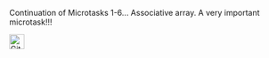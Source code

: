 Continuation of Microtasks 1-6... Associative array. A very important microtask!!!  

<img alt="GitHub commit activity" src="https://img.shields.io/github/commit-activity/y/tamga05/Microtasks_7_React?style=flat-square" height="27">
